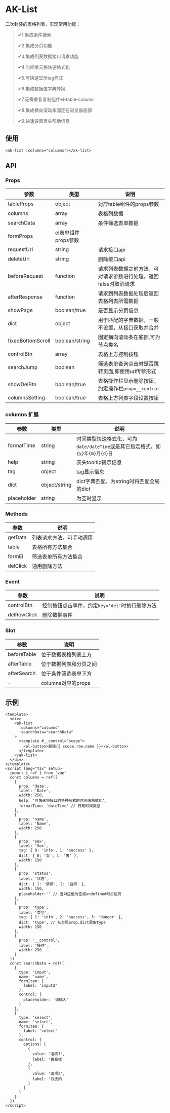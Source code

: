 # AK-List
二次封装的表格列表，实现常用功能：

>✔1.集成条件搜索
> 
>✔2.集成分页功能
> 
>✔3.集成列表数据接口请求功能
> 
>✔4.时间单元格快速格式化
> 
>✔5.可快速显示tag样式
> 
>✔6.集成数据值字典转换
> 
>✔7.无需重复复制组件el-table-column
> 
>✔8.集成横向滚动条固定在浏览器底部
> 
>✔9.快速设置表头帮助信息

## 使用
```vue
<ak-list :columns="columns"></ak-list>
```

## API
 ### Props
| 参数                | 类型             | 说明                                 |
|-------------------|----------------|------------------------------------|
| tableProps        | object         | 对应table组件的props参数                  |
| columns           | array          | 表格列数据                              |
| searchData        | array          | 条件筛选表单数据                           |
| formProps         | el表单组件props参数  |
| requestUrl        | string         | 请求接口api                            |
| deleteUrl         | string         | 删除接口api                            |
| beforeRequest     | function       | 请求列表数据之前方法，可对请求参数进行处理，返回false时取消请求 |
| afterResponse     | function       | 请求到列表数据处理后返回表格列表所需数据               |
| showPage          | boolean/true   | 是否显示分页信息                           |
| dict              | object         | 用于匹配的字典数据，一般不设置，从接口获取并合并           |
| fixedBottomScroll | boolean/string | 固定横向滚动条在底部,可为节点类名                  |
| controlBtn        | array          | 表格上方控制按钮                           |
| searchJump        | boolean        | 筛选表单查询点击时是否跳转页面,即使用url传参形式         |
| showDelBtn        | boolean/true   | 表格操作栏显示删除按钮，约定操作栏`prop=__control`  |
| columnsSetting    | boolean/true   | 表格上方列表字段设置按钮                       |

### columns 扩展
| 参数          | 类型            | 说明                                                  |
|-------------|---------------|-----------------------------------------------------|
| formatTime  | string        | 时间类型快速格式化，可为`date/dateTime`或是其它指定格式，如`{y}年{m}月{d}日` |
| help        | string        | 表头tooltip提示信息                                       |
| tag         | object        | tag显示信息                                             |
| dict        | object/string | dict字典匹配，为string时将匹配全局的dict                         |
| placeholder | string        | 为空时显示                                               |

### Methods
| 参数       | 说明           |
|----------|--------------|
| getData  | 列表请求方法，可手动调用 |
| table    | 表格所有方法集合     |
| formEl   | 筛选表单所有方法集合   |
| delClick | 通用删除方法       |

### Event
| 参数          | 说明                            |
|-------------|-------------------------------|
| controlBtn  | 控制按钮点击事件，约定`key='del'`时执行删除方法 |
| delRowClick | 删除数据事件                        |


### Slot
| 参数          | 说明              |
|-------------|-----------------|
| beforeTable | 位于数据表格列表上方      |
| afterTable  | 位于数据列表和分页之间     |
| afterSearch | 位于条件筛选表单下方      |
| -           | columns对应的props |


## 示例
```vue
<template>
  <div>
    <ak-list
      :columns="columns"
      :searchData="searchData"
    >
      <template #__control="scope">
        <el-button>删除{{ scope.row.name }}</el-button>
      </template>
    </ak-list>
  </div>
</template>
<script lang="tsx" setup>
  import { ref } from 'vue'
  const columns = ref([
    {
      prop: 'date',
      label: 'Date',
      width: 250,
      help: '可快速将接口的各种形式的时间值格式化',
      formatTime: 'dateTime' // 日期时间类型
    },
    {
      prop: 'name',
      label: 'Name',
      width: 250
    },
    {
      prop: 'sex',
      label: 'Sex',
      tag: { 0: 'info', 1: 'success' },
      dict: { 0: '女', 1: '男' },
      width: 150
    },
    {
      prop: 'status',
      label: '状态',
      dict: { 1: '禁用', 2: '启用' },
      width: 150,
      placeholder:'' // 当对应值为空或undefined时占位符
    },
    {
      prop: 'type',
      label: '类型',
      tag: { 1: 'info', 2: 'success', 3: 'danger' },
      dict: 'type', // 从全局prop.dict里取type
      width: 150
    },
    {
      prop: '__control',
      label: '操作',
      width: 250
    }
  ])
  const searchData = ref([
    {
      type: 'input',
      name: 'name',
      formItem: {
        label: 'input2'
      },
      control: {
        placeholder: '请输入'
      }
    },
    {
      type: 'select',
      name: 'select',
      formItem: {
        label: 'select'
      },
      control: {
        options: [
          {
            value: '选项1',
            label: '黄金糕'
          },
          {
            value: '选项2',
            label: '双皮奶'
          }
        ]
      }
    }
  ])
</script>

```

